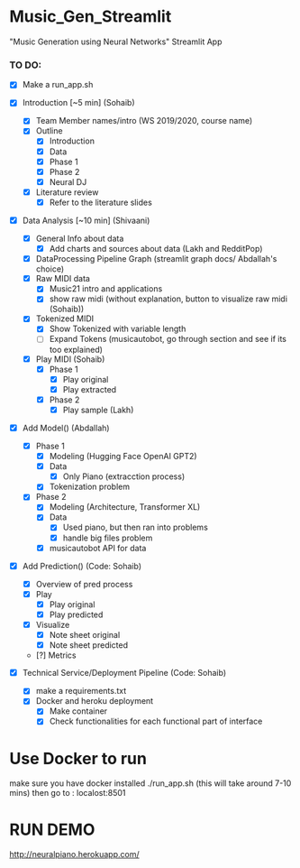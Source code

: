 # Music_Gen_Streamlit
"Music Generation using Neural Networks" Streamlit App

### TO DO:

- [x] Make a run_app.sh

- [x] Introduction [~5 min] (Sohaib)
	- [x] Team Member names/intro (WS 2019/2020, course name)
	- [x] Outline
		- [x] Introduction 
		- [x] Data
		- [x] Phase 1
		- [x] Phase 2
		- [x] Neural DJ
	- [x] Literature review
		- [x] Refer to the literature slides

- [x] Data Analysis [~10 min] (Shivaani)
	- [x] General Info about data
		- [x] Add charts and sources about data (Lakh and RedditPop)
	- [x] DataProcessing Pipeline Graph (streamlit graph docs/ Abdallah's choice)
	- [x] Raw MIDI data
		- [x] Music21 intro and applications
		- [x] show raw midi (without explanation, button to visualize raw midi (Sohaib))
	- [x] Tokenized MIDI
		- [x] Show Tokenized with variable length
		- [ ] Expand Tokens (musicautobot, go through section and see if its too explained)
	- [x] Play MIDI (Sohaib)
		- [x] Phase 1
			- [x] Play original
			- [x] Play extracted
		- [x] Phase 2 
			- [x] Play sample (Lakh)
 
- [x] Add Model() (Abdallah)
	- [x] Phase 1
		- [x] Modeling  (Hugging Face OpenAI GPT2)
		- [x] Data
			- [x] Only Piano (extracction process)
		- [x] Tokenization problem
	- [x] Phase 2
		- [x] Modeling (Architecture, Transformer XL) 
		- [x] Data 
			- [x] Used piano, but then ran into problems
			- [x] handle big files problem
		- [x] musicautobot API for data 

- [x] Add Prediction() (Code: Sohaib)
	- [x] Overview of pred process
	- [x] Play
		- [x] Play original
		- [x] Play predicted
	- [x] Visualize
		- [x] Note sheet original
		- [x] Note sheet predicted
	- [?] Metrics

- [x] Technical Service/Deployment Pipeline (Code: Sohaib)
	- [x] make a requirements.txt
	- [x] Docker and heroku deployment
		- [x] Make container
		- [x] Check functionalities for each functional part of interface 

# Use Docker to run
make sure you have docker installed 
./run_app.sh (this will take around 7-10 mins)
then go to :  localost:8501

# RUN DEMO
http://neuralpiano.herokuapp.com/
